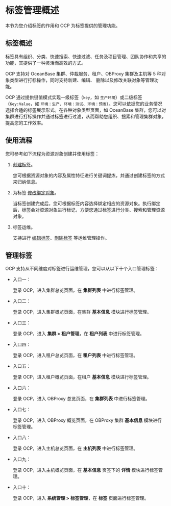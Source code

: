# 标签管理概述

本节为您介绍标签的作用和 OCP 为标签提供的管理功能。

## 标签概述

标签具有组织、分类、快速搜索、快速过滤、任务及项目管理、团队协作和共享的功能，其提供了一种灵活而高效的方式。

OCP 支持对 OceanBase 集群、仲裁服务、租户、OBProxy 集群及主机等 5 种对象类型进行打标操作，同时支持新建、编辑、 删除以及修改关联对象等管理功能。

OCP 通过提供键值模式实现一级标签（`key`，如 `生产环境`）或二级标签（`Key:Value`，如 `环境：生产`、`环境：测试`、`环境：预发`）。您可以依据您的业务情况选择合适的标签展示形式。在各种对象类型页面，如 OceanBase 集群，您可以对集群进行打标操作并通过标签进行过滤，从而帮助您组织、搜索和管理集群对象，提高您的工作效率。

## 使用流程

您可参考如下流程为资源对象创建并使用标签：

1. [创建标签](200.create-a-tag.md)。

    您可根据资源对象的内容及属性特征进行关键词提炼，并通过创建标签的方式来归纳信息。

2. 为标签 [修改绑定对象](300.change-bound-objects.md)。

    当标签创建完成后，您可根据标签内容选择绑定相应的资源对象。执行绑定后，标签会对资源对象进行标记，方便您通过标签进行分类、搜索和管理资源对象。

3. 标签运维。

    支持进行 [编辑标签](400.edit-a-tag.md)、[删除标签](500.delete-a-tags.md) 等运维管理操作。

## 管理标签

OCP 支持从不同维度对标签进行运维管理，您可以从以下十个入口管理标签：

* 入口一：

    登录 OCP，进入集群总览页面，在 **集群列表** 中进行标签管理。

* 入口二：

    登录 OCP，进入集群概览页面，在集群 **基本信息** 模块进行标签管理。

* 入口三：

    登录 OCP，进入 **集群 > 租户管理**，在 **租户列表** 中进行标签管理。

* 入口四：

    登录 OCP，进入租户总览页面，在 **租户列表** 中进行标签管理。

* 入口五：

    登录 OCP，进入租户概览页面，在租户 **基本信息** 模块进行标签管理。

* 入口六：

    登录 OCP，进入 OBProxy 总览页面，在 **集群列表** 中进行标签管理。

* 入口七：

    登录 OCP，进入 OBProxy 概览页面，在 OBProxy 集群 **基本信息** 模块进行标签管理。

* 入口八：

    登录 OCP，进入主机总览页面，在 **主机列表** 中进行标签管理。

* 入口九：

    登录 OCP，进入主机概览页面，在 **基本信息** 页签下的 **详情** 模块进行标签管理。

* 入口十：

    登录 OCP，进入 **系统管理 > 标签管理**，在 **标签** 页面进行标签管理。
